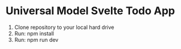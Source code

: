 # Universal Model Svelte Todo App

1. Clone repository to your local hard drive
2. Run: npm install
3. Run: npm run dev



